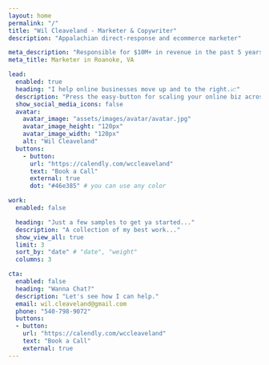 ```yaml
---
layout: home
permalink: "/"
title: "Wil Cleaveland - Marketer & Copywriter"
description: "Appalachian direct-response and ecommerce marketer"

meta_description: "Responsible for $10M+ in revenue in the past 5 years"
meta_title: Marketer in Roanoke, VA

lead:
  enabled: true
  heading: "I help online businesses move up and to the right.📈" 
  description: "Press the easy-button for scaling your online biz across both owned and paid media with someone who's done it before. Here's a quick video from my best long-term partner: <br><br> <div class=\"ratio ratio-16x9\"><iframe src=\"https://www.youtube.com/embed/o-HUReRYVvM?si=E4ketfpzkglMljIK\" title=\"YouTube video player\" allowfullscreen></iframe>" 
  show_social_media_icons: false
  avatar:
    avatar_image: "assets/images/avatar/avatar.jpg"
    avatar_image_height: "120px"
    avatar_image_width: "120px"
    alt: "Wil Cleaveland"
  buttons: 
    - button: 
      url: "https://calendly.com/wccleaveland"
      text: "Book a Call"
      external: true
      dot: "#46e385" # you can use any color

work:
  enabled: false

  heading: "Just a few samples to get ya started..."
  description: "A collection of my best work..."
  show_view_all: true
  limit: 3
  sort_by: "date" # "date", "weight"
  columns: 3

cta:
  enabled: false
  heading: "Wanna Chat?"
  description: "Let's see how I can help."
  email: wil.cleaveland@gmail.com
  phone: "540-798-9072"
  buttons:
  - button: 
    url: "https://calendly.com/wccleaveland"
    text: "Book a Call"
    external: true
---
```

